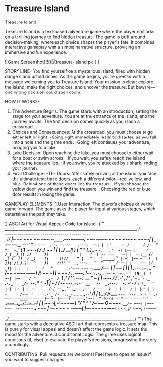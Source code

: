 # Treasure Island
Treasure Island

Treasure Island is a text-based adventure game where the player embarks on a thrilling journey to find hidden treasure. The game is built around decision-making, where each choice shapes the player's fate. It combines interactive gameplay with a simple narrative structure, providing an immersive and fun experience.


![Game Screenshot](![(![treasure-Island  pic](https://github.com/user-attachments/assets/5f76ad03-02f4-45c6-98da-801750ea00f9)
)
]

STORY LINE-
You find yourself on a mysterious island, filled with hidden dangers and untold riches. As the game begins, you’re greeted with a message welcoming you to Treasure Island. Your mission is clear: explore the island, make the right choices, and uncover the treasure. But beware—one wrong decision could spell doom.

HOW IT WORKS-
1. The Adventure Begins:
 The game starts with an introduction, setting the stage for your adventure. You are at the entrance of the island, and the journey awaits. The first decision comes quickly as you reach a crossroad.
2. Choices and Consequences: At the crossroad, you must choose to go either left or right.
   -Going right immediately leads to disaster, as you fall into a hole and the game ends.
   -Going left continues your adventure, bringing you to a lake.
3. Lake Decision: Upon reaching the lake, you must choose to either wait for a boat or swim across.
   -If you wait, you safely reach the island where the treasure lies.
   -If you swim, you’re attacked by a shark, ending your journey.
4. Final Challenge-
   -The Doors:
   After safely arriving at the island, you face the ultimate test: three doors, each a different color—red, yellow, and blue. Behind one of these doors lies the treasure.
   -If you choose the yellow door, you win and find the treasure.
   -Choosing the red or blue door results in losing the game.

GAMEPLAY ELEMENTS-
1.User Interaction: The player’s choices drive the game forward. The game asks the player for input at various stages, which determines the path they take.


2.ASCII Art for Visual Appeal:
Code for island-
(''' ____________________________________________________________________
 / \-----     ---------  -----------     -------------- ------    ----\
 \_/__________________________________________________________________/
 |~ ~~ ~~~ ~ ~ ~~~ ~ _____.----------._ ~~~  ~~~~ ~~   ~~  ~~~~~ ~~~~|
 |  _   ~~ ~~ __,---'_       "         `. ~~~ _,--.  ~~~~ __,---.  ~~|
 | | \___ ~~ /      ( )   "          "   `-.,' (') \~~ ~ (  / _\ \~~ |
 |  \    \__/_   __(( _)_      (    "   "     (_\_) \___~ `-.___,'  ~|
 |~~ \     (  )_(__)_|( ))  "   ))          "   |    "  \ ~~ ~~~ _ ~~|
 |  ~ \__ (( _( (  ))  ) _)    ((     \\//    " |   "    \_____,' | ~|
 |~~ ~   \  ( ))(_)(_)_)|  "    ))    //\\ " __,---._  "  "   "  /~~~|
 |    ~~~ |(_ _)| | |   |   "  (   "      ,-'~~~ ~~~ `-.   ___  /~ ~ |
 | ~~     |  |  |   |   _,--- ,--. _  "  (~~  ~~~~  ~~~ ) /___\ \~~ ~|
 |  ~ ~~ /   |      _,----._,'`--'\.`-._  `._~~_~__~_,-'  |H__|  \ ~~|
 |~~    / "     _,-' / `\ ,' / _'  \`.---.._          __        " \~ |
 | ~~~ / /   .-' , / ' _,'_  -  _ '- _`._ `.`-._    _/- `--.   " " \~|
 |  ~ / / _-- `---,~.-' __   --  _,---.  `-._   _,-'- / ` \ \_   " |~|
 | ~ | | -- _    /~/  `-_- _  _,' '  \ \_`-._,-'  / --   \  - \_   / |
 |~~ | \ -      /~~| "     ,-'_ /-  `_ ._`._`-...._____...._,--'  /~~|
 | ~~\  \_ /   /~~/    ___  `---  ---  - - ' ,--.     ___        |~ ~|
 |~   \      ,'~~|  " (o o)   "         " " |~~~ \_,-' ~ `.     ,'~~ |
 | ~~ ~|__,-'~~~~~\    \"/      "  "   "    /~ ~~   O ~ ~~`-.__/~ ~~~|
 |~~~ ~~~  ~~~~~~~~`.______________________/ ~~~    |   ~~~ ~~ ~ ~~~~|
 |____~~__~_______~~_~____~~_____~~___~_~~___~\_|_/ ~_____~___~__|
 / \----- ----- ------------  ------- ----- -------  --------  -------\
 \_/__________________________________________________________________/
  ''')
The game starts with a decorative ASCII art that represents a treasure map. This is purely for visual appeal and doesn’t affect the game logic. It sets the mood for the adventure.
3.Conditional Logic: The game uses logical conditions (if, else) to evaluate the player’s decisions, progressing the story accordingly.

CONTRIBUTING: Pull requests are welcome! Feel free to open an issue if you want to suggest changes.

   

